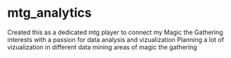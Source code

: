 # mtg_analytics
Created this as a dedicated mtg player to connect my Magic the Gathering interests with a passion for data analysis and vizualization
Planning a lot of vizualization in different data mining areas of magic the gathering